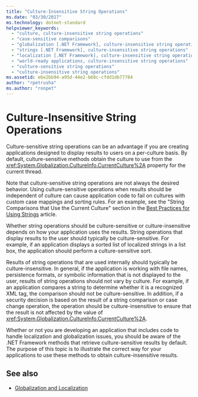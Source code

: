 ```yaml
---
title: "Culture-Insensitive String Operations"
ms.date: "03/30/2017"
ms.technology: dotnet-standard
helpviewer_keywords: 
  - "culture, culture-insensitive string operations"
  - "case-sensitive comparisons"
  - "globalization [.NET Framework], culture-insensitive string operations"
  - "strings [.NET Framework], culture-insensitive string operations"
  - "localization [.NET Framework], culture-insensitive string operations"
  - "world-ready applications, culture-insensitive string operations"
  - "culture-sensitive string operations"
  - "culture-insensitive string operations"
ms.assetid: e6e2bb94-a95d-44e2-b68c-cfdd1db77784
author: "rpetrusha"
ms.author: "ronpet"
---
```

# Culture-Insensitive String Operations
Culture-sensitive string operations can be an advantage if you are creating applications designed to display results to users on a per-culture basis. By default, culture-sensitive methods obtain the culture to use from the <xref:System.Globalization.CultureInfo.CurrentCulture%2A> property for the current thread.  
  
 Note that culture-sensitive string operations are not always the desired behavior. Using culture-sensitive operations when results should be independent of culture can cause application code to fail on cultures with custom case mappings and sorting rules. For an example, see the "String Comparisons that Use the Current Culture" section in the [Best Practices for Using Strings](../../../docs/standard/base-types/best-practices-strings.md) article.  
  
 Whether string operations should be culture-sensitive or culture-insensitive depends on how your application uses the results. String operations that display results to the user should typically be culture-sensitive. For example, if an application displays a sorted list of localized strings in a list box, the application should perform a culture-sensitive sort.  
  
 Results of string operations that are used internally should typically be culture-insensitive. In general, if the application is working with file names, persistence formats, or symbolic information that is not displayed to the user, results of string operations should not vary by culture. For example, if an application compares a string to determine whether it is a recognized XML tag, the comparison should not be culture-sensitive. In addition, if a security decision is based on the result of a string comparison or case change operation, the operation should be culture-insensitive to ensure that the result is not affected by the value of <xref:System.Globalization.CultureInfo.CurrentCulture%2A>.  
  
 Whether or not you are developing an application that includes code to handle localization and globalization issues, you should be aware of the .NET Framework methods that retrieve culture-sensitive results by default. The purpose of this topic is to illustrate the correct way for your applications to use these methods to obtain culture-insensitive results.  
  
## See also

- [Globalization and Localization](../../../docs/standard/globalization-localization/index.md)

